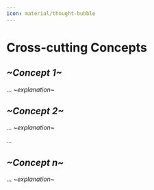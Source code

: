 ```yaml
---
icon: material/thought-bubble
---
```


# Cross-cutting Concepts

<!-- See: https://docs.arc42.org/section-8/ -->

## *~Concept 1~*

... *~explanation~*

## *~Concept 2~*

... *~explanation~*

…

## *~Concept n~*

... *~explanation~*

